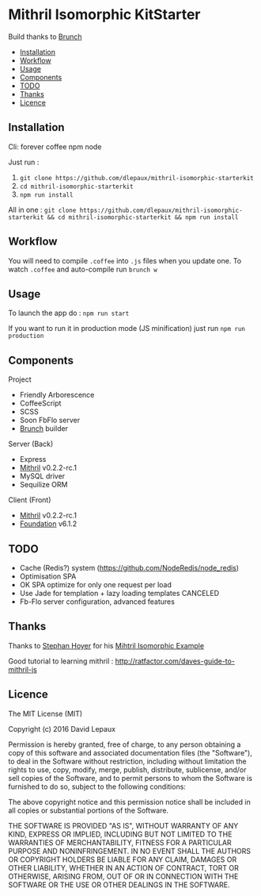 # Mithril Isomorphic KitStarter

Build thanks to [Brunch][]

- [Installation](#installation)
- [Workflow](#workflow)
- [Usage](#usage)
- [Components](#components)
- [TODO](#todo)
- [Thanks](#thanks)
- [Licence](#licence)


## <a name="installation"></a> Installation

Cli:
forever
coffee
npm
node

Just run :

1. `git clone https://github.com/dlepaux/mithril-isomorphic-starterkit`
2. `cd mithril-isomorphic-starterkit`
3. `npm run install`

All in one : `git clone https://github.com/dlepaux/mithril-isomorphic-starterkit && cd mithril-isomorphic-starterkit && npm run install`

## <a name="workflow"></a> Workflow

You will need to compile `.coffee` into `.js` files when you update one. To watch `.coffee` and auto-compile run `brunch w`

## <a name="usage"></a> Usage

To launch the app do : `npm run start`

If you want to run it in production mode (JS minification) just run `npm run production`

## <a name="components"></a> Components

Project
- Friendly Arborescence
- CoffeeScript
- SCSS
- Soon FbFlo server
- [Brunch][] builder

Server (Back)
- Express
- [Mithril][]     v0.2.2-rc.1
- MySQL           driver
- Sequilize       ORM

Client (Front)
- [Mithril][]     v0.2.2-rc.1
- [Foundation][]  v6.1.2

## <a name="todo"></a> TODO

- Cache (Redis?) system (https://github.com/NodeRedis/node_redis)
- Optimisation SPA
- OK SPA optimize for only one request per load
- Use Jade for templation + lazy loading templates CANCELED
- Fb-Flo server configuration, advanced features

## <a name="thanks"></a> Thanks

Thanks to [Stephan Hoyer][] for his [Mihtril Isomorphic Example][]

Good tutorial to learning mithril : http://ratfactor.com/daves-guide-to-mithril-js

## <a name="licence"></a> Licence

The MIT License (MIT)

Copyright (c) 2016 David Lepaux

Permission is hereby granted, free of charge, to any person obtaining a copy
of this software and associated documentation files (the "Software"), to deal
in the Software without restriction, including without limitation the rights
to use, copy, modify, merge, publish, distribute, sublicense, and/or sell
copies of the Software, and to permit persons to whom the Software is
furnished to do so, subject to the following conditions:

The above copyright notice and this permission notice shall be included in all
copies or substantial portions of the Software.

THE SOFTWARE IS PROVIDED "AS IS", WITHOUT WARRANTY OF ANY KIND, EXPRESS OR
IMPLIED, INCLUDING BUT NOT LIMITED TO THE WARRANTIES OF MERCHANTABILITY,
FITNESS FOR A PARTICULAR PURPOSE AND NONINFRINGEMENT. IN NO EVENT SHALL THE
AUTHORS OR COPYRIGHT HOLDERS BE LIABLE FOR ANY CLAIM, DAMAGES OR OTHER
LIABILITY, WHETHER IN AN ACTION OF CONTRACT, TORT OR OTHERWISE, ARISING FROM,
OUT OF OR IN CONNECTION WITH THE SOFTWARE OR THE USE OR OTHER DEALINGS IN THE
SOFTWARE.


[Stephan Hoyer]: https://github.com/StephanHoyer
[Mihtril Isomorphic Example]: https://github.com/StephanHoyer/mithril-isomorphic-example
[Mithril]: http://mithril.js.org
[Brunch]: http://brunch.io
[Foundation]: http://foundation.zurb.com/
